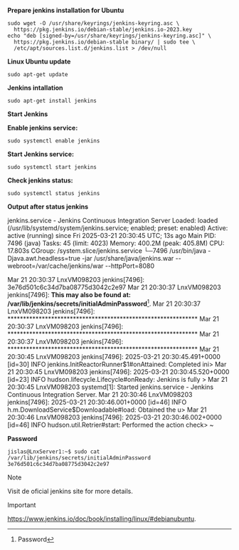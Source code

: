 **Prepare jenkins installation for Ubuntu**
```
sudo wget -O /usr/share/keyrings/jenkins-keyring.asc \
  https://pkg.jenkins.io/debian-stable/jenkins.io-2023.key
echo "deb [signed-by=/usr/share/keyrings/jenkins-keyring.asc]" \
  https://pkg.jenkins.io/debian-stable binary/ | sudo tee \
  /etc/apt/sources.list.d/jenkins.list > /dev/null
```
**Linux Ubuntu update**
```
sudo apt-get update
```
**Jenkins intallation**
```
sudo apt-get install jenkins
```
**Start Jenkins**

**Enable jenkins service:**
```
sudo systemctl enable jenkins
```
**Start Jenkins service:**
```
sudo systemctl start jenkins
```

**Check jenkins status:**
```
sudo systemctl status jenkins
```
**Output after status jenkins**

jenkins.service - Jenkins Continuous Integration Server
     Loaded: loaded (/usr/lib/systemd/system/jenkins.service; enabled; preset: enabled)
     Active: active (running) since Fri 2025-03-21 20:30:45 UTC; 13s ago
   Main PID: 7496 (java)
      Tasks: 45 (limit: 4023)
     Memory: 400.2M (peak: 405.8M)
        CPU: 17.803s
     CGroup: /system.slice/jenkins.service
             └─7496 /usr/bin/java -Djava.awt.headless=true -jar /usr/share/java/jenkins.war --webroot=/var/cache/jenkins/war --httpPort=8080

Mar 21 20:30:37 LnxVM098203 jenkins[7496]: 3e76d501c6c34d7ba08775d3042c2e97
Mar 21 20:30:37 LnxVM098203 jenkins[7496]: **This may also be found at: /var/lib/jenkins/secrets/initialAdminPassword**[^1].
Mar 21 20:30:37 LnxVM098203 jenkins[7496]: *************************************************************
Mar 21 20:30:37 LnxVM098203 jenkins[7496]: *************************************************************
Mar 21 20:30:37 LnxVM098203 jenkins[7496]: *************************************************************
Mar 21 20:30:45 LnxVM098203 jenkins[7496]: 2025-03-21 20:30:45.491+0000 [id=30]        INFO        jenkins.InitReactorRunner$1#onAttained: Completed ini>
Mar 21 20:30:45 LnxVM098203 jenkins[7496]: 2025-03-21 20:30:45.520+0000 [id=23]        INFO        hudson.lifecycle.Lifecycle#onReady: Jenkins is fully >
Mar 21 20:30:45 LnxVM098203 systemd[1]: Started jenkins.service - Jenkins Continuous Integration Server.
Mar 21 20:30:46 LnxVM098203 jenkins[7496]: 2025-03-21 20:30:46.001+0000 [id=46]        INFO        h.m.DownloadService$Downloadable#load: Obtained the u>
Mar 21 20:30:46 LnxVM098203 jenkins[7496]: 2025-03-21 20:30:46.002+0000 [id=46]        INFO        hudson.util.Retrier#start: Performed the action check>
~

**Password**
```
jislas@LnxServer1:~$ sudo cat /var/lib/jenkins/secrets/initialAdminPassword
3e76d501c6c34d7ba08775d3042c2e97
```


>[!NOTE]
>Visit de oficial jenkins site for more details.

>[!IMPORTANT]
>https://www.jenkins.io/doc/book/installing/linux/#debianubuntu.

[^1]: Password
